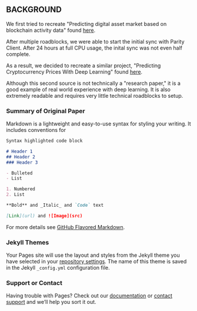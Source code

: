 ## BACKGROUND

We first tried to recreate "Predicting digital asset market based on blockchain activity data" found [here](https://arxiv.org/pdf/1810.06696.pdf).

After multiple roadblocks, we were able to start the initial sync with Parity Client. After 24 hours at full CPU usage, the inital sync was not even half complete. 

As a result, we decided to recreate a similar project, "Predicting Cryptocurrency Prices With Deep Learning" found [here](https://dashee87.github.io/deep%20learning/python/predicting-cryptocurrency-prices-with-deep-learning/).

Although this second source is not technically a "research paper," it is a good example of real world experience with deep learning. It is also extremely readable and requires very little technical roadblocks to setup.



### Summary of Original Paper

Markdown is a lightweight and easy-to-use syntax for styling your writing. It includes conventions for

```markdown
Syntax highlighted code block

# Header 1
## Header 2
### Header 3

- Bulleted
- List

1. Numbered
2. List

**Bold** and _Italic_ and `Code` text

[Link](url) and ![Image](src)
```

For more details see [GitHub Flavored Markdown](https://guides.github.com/features/mastering-markdown/).

### Jekyll Themes

Your Pages site will use the layout and styles from the Jekyll theme you have selected in your [repository settings](https://github.com/cgood97/cgood97.io/settings). The name of this theme is saved in the Jekyll `_config.yml` configuration file.

### Support or Contact

Having trouble with Pages? Check out our [documentation](https://help.github.com/categories/github-pages-basics/) or [contact support](https://github.com/contact) and we’ll help you sort it out.

